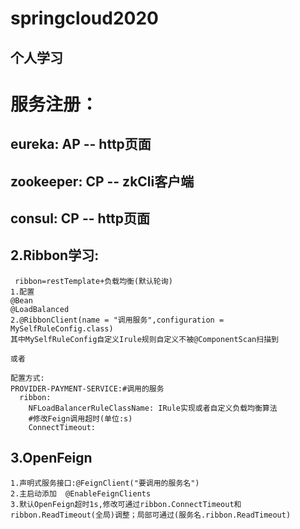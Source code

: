 ﻿# springcloud2020

## 个人学习
# 服务注册：
## eureka: AP   -- http页面
## zookeeper: CP  -- zkCli客户端
## consul: CP   -- http页面

## 2.Ribbon学习:
``` 
 ribbon=restTemplate+负载均衡(默认轮询)
1.配置
@Bean
@LoadBalanced
2.@RibbonClient(name = "调用服务",configuration = MySelfRuleConfig.class)
其中MySelfRuleConfig自定义Irule规则自定义不被@ComponentScan扫描到

或者

配置方式:
PROVIDER-PAYMENT-SERVICE:#调用的服务
  ribbon:
    NFLoadBalancerRuleClassName: IRule实现或者自定义负载均衡算法
    #修改Feign调用超时(单位:s)
    ConnectTimeout:
```

## 3.OpenFeign
```
1.声明式服务接口:@FeignClient("要调用的服务名")
2.主启动添加  @EnableFeignClients
3.默认OpenFeign超时1s,修改可通过ribbon.ConnectTimeout和ribbon.ReadTimeout(全局)调整；局部可通过(服务名.ribbon.ReadTimeout)
```